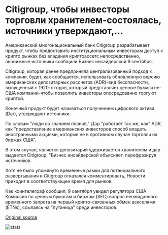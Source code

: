 # Citigroup, чтобы инвесторы торговли хранителем-состоялась, источники утверждают,...

Американский многонациональный банк Citigroup разрабатывает продукт, чтобы предоставить институциональным инвесторам доступ к крипто рынках без владения криптоассетс непосредственно, анонимные источники сообщили Бизнес инсайдерской 9 сентября.

Citigroup, которая ранее предприняла централизованный подход к компании, будет, как сообщается, использовать обновленную версию американских депозитарных рассчетов (ADR)-вид безопасности, выпущенный с 1920-х годов, который представляет ценные бумаги не-США компании-чтобы позволить инвесторы опосредованно торгуют криптой.

Конечный продукт будет называться получением цифрового актива (Dar), утверждают источники.

По словам "люди со знанием планов," Дар "работает так же, как" ADR, как "предоставление американских инвесторов способ владеть иностранными акциями, которые не в противном случае торговли на биржах США".

В этом случае, является депозитарий удерживается хранителем и дар выдается Citigroup, "Бизнес инсайдерской объясняет, перефразируя источников.

Хотя не было упомянуто временные рамки для потенциального развертывания и Citigroup отказался комментировать, Новости приходит в соответствующее время для рынков.

Как коинтелеграф сообщил, 9 сентября увидел регулятора США Комиссия по ценным бумагам и биржам (SEC) вопрос неожиданного временного запрета на первый крипто-связанных обмен векселями (ETNs), ссылаясь на "путаница" среди инвесторов.

[Original source](https://cointelegraph.com/news/citigroup-to-let-investors-trade-custodian-held-cryptocurrency-sources-claim)

![stats](https://c.statcounter.com/11760860/0/a89fa40b/1/ "stats")